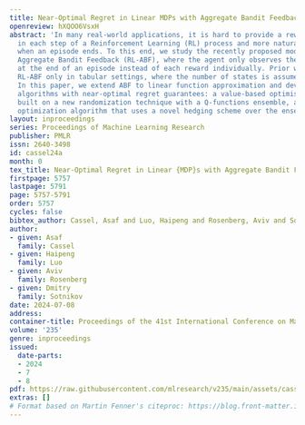 ```yaml
---
title: Near-Optimal Regret in Linear MDPs with Aggregate Bandit Feedback
openreview: hXQOO6VsxH
abstract: 'In many real-world applications, it is hard to provide a reward signal
  in each step of a Reinforcement Learning (RL) process and more natural to give feedback
  when an episode ends. To this end, we study the recently proposed model of RL with
  Aggregate Bandit Feedback (RL-ABF), where the agent only observes the sum of rewards
  at the end of an episode instead of each reward individually. Prior work studied
  RL-ABF only in tabular settings, where the number of states is assumed to be small.
  In this paper, we extend ABF to linear function approximation and develop two efficient
  algorithms with near-optimal regret guarantees: a value-based optimistic algorithm
  built on a new randomization technique with a Q-functions ensemble, and a policy
  optimization algorithm that uses a novel hedging scheme over the ensemble.'
layout: inproceedings
series: Proceedings of Machine Learning Research
publisher: PMLR
issn: 2640-3498
id: cassel24a
month: 0
tex_title: Near-Optimal Regret in Linear {MDP}s with Aggregate Bandit Feedback
firstpage: 5757
lastpage: 5791
page: 5757-5791
order: 5757
cycles: false
bibtex_author: Cassel, Asaf and Luo, Haipeng and Rosenberg, Aviv and Sotnikov, Dmitry
author:
- given: Asaf
  family: Cassel
- given: Haipeng
  family: Luo
- given: Aviv
  family: Rosenberg
- given: Dmitry
  family: Sotnikov
date: 2024-07-08
address:
container-title: Proceedings of the 41st International Conference on Machine Learning
volume: '235'
genre: inproceedings
issued:
  date-parts:
  - 2024
  - 7
  - 8
pdf: https://raw.githubusercontent.com/mlresearch/v235/main/assets/cassel24a/cassel24a.pdf
extras: []
# Format based on Martin Fenner's citeproc: https://blog.front-matter.io/posts/citeproc-yaml-for-bibliographies/
---
```

